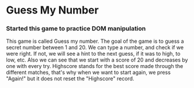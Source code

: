 # Guess My Number 
### Started this game to practice DOM manipulation

<p text-align="left">This game is called Guess my number. The goal of the game is to guess a secret number between 1 and 20. We can type a number, and check if we were right. If not, we will see a hint to the next guess, if it was to high, to low, etc. Also we can see that we start with a score of 20 and decreases by one with every try. Highscore stands for the best score made through the different matches, that's why when we want to start again, we press "Again!" but it does not reset the "Highscore" record.</p>